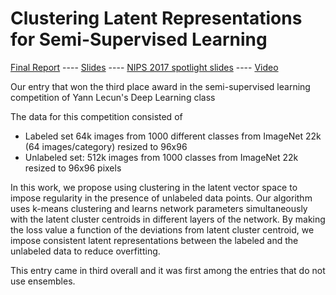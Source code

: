 # Clustering Latent Representations for Semi-Supervised Learning
[Final Report](https://drive.google.com/open?id=1asLwfSbhum7zl_qfLQiJ9RStQF5IuzBD) ---- [Slides](https://drive.google.com/open?id=1XfpmknrjER2isSSaikX1eAYrwhpw8ajk) ---- [NIPS 2017 spotlight slides](nips_2017_slides.pdf) ---- [Video](https://drive.google.com/open?id=15JvtquQE2YYWSpPvByxiRVn7PM9z4IXy)

Our entry that won the third place award in the semi-supervised learning competition of Yann Lecun's Deep Learning class

The data for this competition consisted of
- Labeled set 64k images from 1000 different classes from ImageNet 22k (64 images/category) resized to 96x96
- Unlabeled set: 512k images from 1000 classes from ImageNet 22k resized to 96x96 pixels

In this work, we propose using clustering in the latent vector space to impose regularity in the presence of unlabeled data points. Our algorithm uses k-means clustering and learns network parameters simultaneously with the latent cluster centroids in different layers of the network. By making the loss value a function of the deviations from latent cluster centroid, we impose consistent latent representations between the labeled and the unlabeled data to reduce overfitting. 

 This entry came in third overall and it was first among the entries that do not use ensembles.
